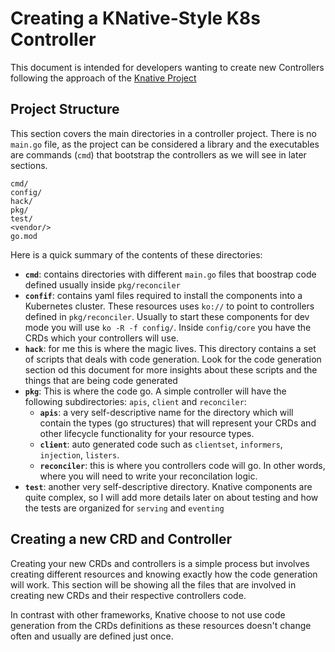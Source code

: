 # Creating a KNative-Style K8s Controller 

This document is intended for developers wanting to create new Controllers following the approach of the [Knative Project](http://knative.dev)

## Project Structure

This section covers the main directories in a controller project. There is no `main.go` file, as the project can be considered a library and the executables are commands (`cmd`) that bootstrap the controllers as we will see in later sections. 

```
cmd/
config/
hack/
pkg/
test/
<vendor/>
go.mod
```

Here is a quick summary of the contents of these directories: 
- **`cmd`**: contains directories with different `main.go` files that boostrap code defined usually inside `pkg/reconciler` 
- **`confif`**: contains yaml files required to install the components into a Kubernetes cluster. These resources uses `ko://` to point to controllers defined in `pkg/reconciler`. Usually to start these components for dev mode you will use `ko -R -f config/`. Inside `config/core` you have the CRDs which your controllers will use. 
- **`hack`**: for me this is where the magic lives. This directory contains a set of scripts that deals with code generation. Look for the code generation section od this document for more insights about these scripts and the things that are being code generated
- **`pkg`**: This is where the code go. A simple controller will have the following subdirectories: `apis`, `client` and `reconciler`: 
  - **`apis`**: a very self-descriptive name for the directory which will contain the types (go structures) that will represent your CRDs and other lifecycle functionality for your resource types. 
  - **`client`**: auto generated code such as `clientset`, `informers`, `injection`, `listers`. 
  - **`reconciler`**: this is where you controllers code will go. In other words, where you will need to write your reconcilation logic. 
- **`test`**: another very self-descriptive directory. Knative components are quite complex, so I will add more details later on about testing and how the tests are organized for `serving` and `eventing`


## Creating a new CRD and Controller

Creating your new CRDs and controllers is a simple process but involves creating different resources and knowing exactly how the code generation will work. 
This section will be showing all the files that are involved in creating new CRDs and their respective controllers code. 

In contrast with other frameworks, Knative choose to not use code generation from the CRDs definitions as these resources doesn't change often and usually are defined just once. 




